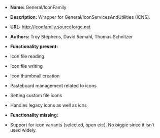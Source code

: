 


* **Name:** General/IconFamily
* **Description:** Wrapper for General/IconServicesAndUtilities (ICNS).
* **URL:** http://iconfamily.sourceforge.net
* **Authors:** Troy Stephens, David Remahl, Thomas Schnitzer
* **Functionality present:**

* Icon file reading
* Icon file writing
* Icon thumbnail creation
* Pasteboard management related to icons
* Setting custom file icons
* Handles legacy icons as well as icns

* **Functionality missing:**

* Support for icon variants (selected, open etc). No biggie since it isn't used widely.